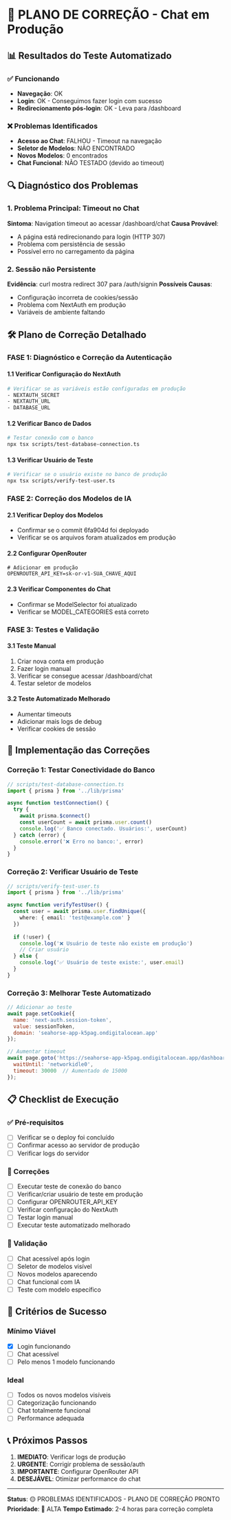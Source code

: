 # 🔧 PLANO DE CORREÇÃO - Chat em Produção

## 📊 Resultados do Teste Automatizado

### ✅ Funcionando
- **Navegação**: OK
- **Login**: OK - Conseguimos fazer login com sucesso
- **Redirecionamento pós-login**: OK - Leva para /dashboard

### ❌ Problemas Identificados
- **Acesso ao Chat**: FALHOU - Timeout na navegação
- **Seletor de Modelos**: NÃO ENCONTRADO
- **Novos Modelos**: 0 encontrados
- **Chat Funcional**: NÃO TESTADO (devido ao timeout)

## 🔍 Diagnóstico dos Problemas

### 1. Problema Principal: Timeout no Chat
**Sintoma**: Navigation timeout ao acessar /dashboard/chat
**Causa Provável**: 
- A página está redirecionando para login (HTTP 307)
- Problema com persistência de sessão
- Possível erro no carregamento da página

### 2. Sessão não Persistente
**Evidência**: curl mostra redirect 307 para /auth/signin
**Possíveis Causas**:
- Configuração incorreta de cookies/sessão
- Problema com NextAuth em produção
- Variáveis de ambiente faltando

## 🛠️ Plano de Correção Detalhado

### FASE 1: Diagnóstico e Correção da Autenticação

#### 1.1 Verificar Configuração do NextAuth
```bash
# Verificar se as variáveis estão configuradas em produção
- NEXTAUTH_SECRET
- NEXTAUTH_URL
- DATABASE_URL
```

#### 1.2 Verificar Banco de Dados
```bash
# Testar conexão com o banco
npx tsx scripts/test-database-connection.ts
```

#### 1.3 Verificar Usuário de Teste
```bash
# Verificar se o usuário existe no banco de produção
npx tsx scripts/verify-test-user.ts
```

### FASE 2: Correção dos Modelos de IA

#### 2.1 Verificar Deploy dos Modelos
- Confirmar se o commit 6fa904d foi deployado
- Verificar se os arquivos foram atualizados em produção

#### 2.2 Configurar OpenRouter
```env
# Adicionar em produção
OPENROUTER_API_KEY=sk-or-v1-SUA_CHAVE_AQUI
```

#### 2.3 Verificar Componentes do Chat
- Confirmar se ModelSelector foi atualizado
- Verificar se MODEL_CATEGORIES está correto

### FASE 3: Testes e Validação

#### 3.1 Teste Manual
1. Criar nova conta em produção
2. Fazer login manual
3. Verificar se consegue acessar /dashboard/chat
4. Testar seletor de modelos

#### 3.2 Teste Automatizado Melhorado
- Aumentar timeouts
- Adicionar mais logs de debug
- Verificar cookies de sessão

## 🚀 Implementação das Correções

### Correção 1: Testar Conectividade do Banco
```typescript
// scripts/test-database-connection.ts
import { prisma } from '../lib/prisma'

async function testConnection() {
  try {
    await prisma.$connect()
    const userCount = await prisma.user.count()
    console.log('✅ Banco conectado. Usuários:', userCount)
  } catch (error) {
    console.error('❌ Erro no banco:', error)
  }
}
```

### Correção 2: Verificar Usuário de Teste
```typescript
// scripts/verify-test-user.ts
import { prisma } from '../lib/prisma'

async function verifyTestUser() {
  const user = await prisma.user.findUnique({
    where: { email: 'test@example.com' }
  })
  
  if (!user) {
    console.log('❌ Usuário de teste não existe em produção')
    // Criar usuário
  } else {
    console.log('✅ Usuário de teste existe:', user.email)
  }
}
```

### Correção 3: Melhorar Teste Automatizado
```javascript
// Adicionar ao teste
await page.setCookie({
  name: 'next-auth.session-token',
  value: sessionToken,
  domain: 'seahorse-app-k5pag.ondigitalocean.app'
});

// Aumentar timeout
await page.goto('https://seahorse-app-k5pag.ondigitalocean.app/dashboard/chat', { 
  waitUntil: 'networkidle0',
  timeout: 30000  // Aumentado de 15000
});
```

## 📋 Checklist de Execução

### ✅ Pré-requisitos
- [ ] Verificar se o deploy foi concluído
- [ ] Confirmar acesso ao servidor de produção
- [ ] Verificar logs do servidor

### 🔧 Correções
- [ ] Executar teste de conexão do banco
- [ ] Verificar/criar usuário de teste em produção
- [ ] Configurar OPENROUTER_API_KEY
- [ ] Verificar configuração do NextAuth
- [ ] Testar login manual
- [ ] Executar teste automatizado melhorado

### 🧪 Validação
- [ ] Chat acessível após login
- [ ] Seletor de modelos visível
- [ ] Novos modelos aparecendo
- [ ] Chat funcional com IA
- [ ] Teste com modelo específico

## 🎯 Critérios de Sucesso

### Mínimo Viável
- [x] Login funcionando
- [ ] Chat acessível
- [ ] Pelo menos 1 modelo funcionando

### Ideal
- [ ] Todos os novos modelos visíveis
- [ ] Categorização funcionando
- [ ] Chat totalmente funcional
- [ ] Performance adequada

## 📞 Próximos Passos

1. **IMEDIATO**: Verificar logs de produção
2. **URGENTE**: Corrigir problema de sessão/auth
3. **IMPORTANTE**: Configurar OpenRouter API
4. **DESEJÁVEL**: Otimizar performance do chat

---

**Status**: 🟡 PROBLEMAS IDENTIFICADOS - PLANO DE CORREÇÃO PRONTO
**Prioridade**: 🔴 ALTA
**Tempo Estimado**: 2-4 horas para correção completa